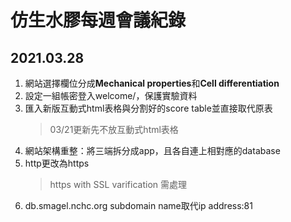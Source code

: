 # 仿生水膠每週會議紀錄
## 2021.03.28
1. 網站選擇欄位分成**Mechanical properties**和**Cell differentiation**
2. 設定一組帳密登入welcome/，保護實驗資料
3. 匯入新版互動式html表格與分割好的score table並直接取代原表
   > 03/21更新先不放互動式html表格
4. 網站架構重整：將三端拆分成app，且各自連上相對應的database
5. http更改為https
   > https with SSL varification 需處理
6. db.smagel.nchc.org subdomain name取代ip address:81

